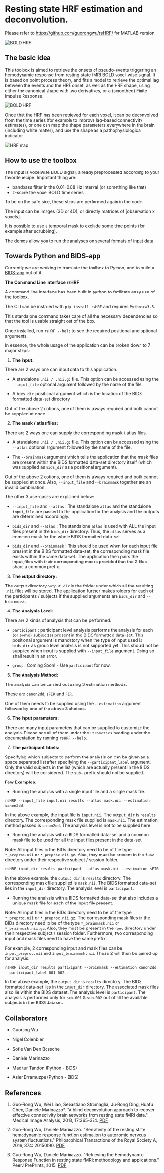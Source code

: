 Resting state HRF estimation and deconvolution.
========
Please refer to https://github.com/guorongwu/rsHRF/ for MATLAB version

![BOLD HRF](https://github.com/guorongwu/rsHRF/raw/master/docs/BOLD_HRF.png)


The basic idea 
-------------

This toolbox is aimed to retrieve the onsets of pseudo-events triggering an hemodynamic response from resting state fMRI BOLD voxel-wise signal.
It is based on point process theory, and fits a model to retrieve the optimal lag between the events and the HRF onset, as well as the HRF shape, using either the canonical shape with two derivatives, or a (smoothed) Finite Impulse Response.

![BOLD HRF](http://users.ugent.be/~dmarinaz/example_hrf.png)

Once that the HRF has been retrieved for each voxel, it can be deconvolved from the time series (for example to improve lag-based connectivity estimates), or one can map the shape parameters everywhere in the brain (including white matter), and use the shape as a pathophysiological indicator.

![HRF map](http://users.ugent.be/~dmarinaz/FIR_Height_full_layout.png)

How to use the toolbox 
-------------

The input is voxelwise BOLD signal, already preprocessed according to your favorite recipe. Important thing are:

* bandpass filter in the 0.01-0.08 Hz interval (or something like that)
* z-score the voxel BOLD time series

To be on the safe side, these steps are performed again in the code.

The input can be images (3D or 4D), or directly matrices of [observation x voxels].

It is possible to use a temporal mask to exclude some time points (for example after scrubbing).

The demos allow you to run the analyses on several formats of input data.

Towards Python and BIDS-app 
-------------
Currently we are working to translate the toolbox to Python, and to build a [BIDS-app](https://bids-apps.neuroimaging.io/) out of it.

**The Command Line Interface rsHRF**

A command line interface has been built in python to facilitate easy use of the toolbox.

The CLI can be installed with ``pip install rsHRF`` and requires ``Python>=3.5``.

This standalone command takes care of all the necessary dependencies so that the tool is
usable straight out of the box.

Once installed, run ``rsHRF --help`` to see the required positional and optional arguments.

In essence, the whole usage of the application can be broken down to 7 major steps:

1. **The input:**

There are 2 ways one can input data to this application.

* A standalone ``.nii / .nii.gz`` file. This option can be accessed using the
``--input_file`` optional argument followed by the name of the file.

* A ``bids_dir`` positional argument which is the location of the BIDS formatted 
data-set directory.

Out of the above 2 options, one of them is always required and both cannot be supplied
at once.

2. **The mask / atlas files:**

There are 2 ways one can supply the corresponding mask / atlas files.

* A standalone ``.nii / .nii.gz`` file. This option can be accessed using the
``--atlas`` optional argument followed by the name of the file.

* The ``--brainmask`` argument which tells the application that the mask files
are present within the BIDS formatted data-set directory itself (which was supplied
as ``bids_dir`` as a positional argument).
 
Out of the above 2 options, one of them is always required and both cannot be supplied
at once. Also, ``--input_file`` and ``--brainmask`` together are an invalid combination.

The other 3 use-cases are explained below:

* ``--input_file`` and ``--atlas`` : The standalone ``atlas`` and the standalone
 ``input_file`` are passed to the application for the analysis and the outputs are
 determined accordingly.
 
* ``bids_dir`` and ``--atlas`` : The standalone ``atlas`` is used with ALL the input
files present in the ``bids_dir`` directory. Thus, the ``atlas`` serves as a common mask
for the whole BIDS formatted data-set.

* ``bids_dir`` and ``--brainmask`` : This should be used when for each input file present
in the BIDS formatted data-set, the corresponding mask file exists within the same data-set.
The application then pairs the input_files with their corresponding masks provided that
the 2 files share a common prefix.

3. **The output directory:** 

The output directory ``output_dir`` is the folder under which all the resulting
``.nii`` files will be stored. The application further makes folders for each of 
the participants / subjects if the supplied arguments are ``bids_dir`` and ``--brainmask``.

4. **The Analysis Level:**

There are 2 kinds of analysis that can be performed.

* ``participant`` : participant level analysis performs the analysis for each (or some) subject(s) 
present in the BIDS formatted data-set. This positional argument is mandatory when the type of 
input used is ``bids_dir`` as group level analysis is not supported yet. This should not be 
supplied when input is supplied with ``--input_file`` argument. Doing so shall result in an error.

* ``group`` : Coming Soon! - Use ``participant`` for now.

5. **The Analysis Method:** 

The analysis can be carried out using 3 estimation methods.

These are ``canon2dd``, ``sFIR`` and ``FIR``.

One of them needs to be supplied using the ``--estimation`` argument followed by
one of the above 3 choices.

6. **The input parameters:** 

There are many input parameters that can be supplied to customize the analysis.
Please see all of them under the ``Parameters`` heading under the documentation
by running ``rsHRF --help``.

7. **The participant labels:**

Specifying which subjects to perform the analysis on can be given as a space separated
list after specifying the ``--participant_label`` argument. Only the valid subjects
in the list (which are actually present in the BIDS directory) will be considered.
The ``sub-`` prefix should not be supplied.

**Few Examples:**

* Running the analysis with a single input file and a single mask file.

``rsHRF --input_file input.nii results --atlas mask.nii --estimation canon2dd``.

In the above example, the input file is ``input.nii``. The ``output_dir`` is ``results``
directory. The corresponding mask file supplied is ``mask.nii``.
The estimation method passed is ``canon2dd``. The analysis level is not to be supplied here.

* Running the analysis with a BIDS formatted data-set and a common mask file
to be used for all the input files present in the data-set.

Note: All input files in the BIDs directory need to be of the type ``*_preproc.nii`` or 
``*_preproc.nii.gz``. Also, they must be present in the ``func`` directory under their
respective subject / session folder.

``rsHRF input_dir results participant --atlas mask.nii --estimation sFIR``

In the above example, the ``output_dir`` is ``results`` directory. The 
corresponding mask file supplied is ``mask.nii``. The BIDS formatted data-set
lies in the ``input_dir`` directory. The analysis level is ``participant``.

* Running the analysis with a BIDS formatted data-set that also includes a
unique mask file for each of the input file present. 

Note: All input files in the BIDs directory need to be of the type ``*_preproc.nii`` or 
``*_preproc.nii.gz``. The corresponding mask files in the BIDs directory need to
be of the type ``*_brainmask.nii`` or ``*_brainmask.nii.gz``. Also, they must be 
present in the ``func`` directory under their respective subject / session folder.
Furthermore, two corresponding input and mask files need to have the same prefix.

For example, 2 corresponding input and mask files can be ``input_preproc.nii`` and
``input_brainmask.nii``. These 2 will then be paired up for analysis.

``rsHRF input_dir results participant --brainmask --estimation canon2dd --participant_label 001 002``.

In the above example, the ``output_dir`` is ``results`` directory. The BIDS formatted data-set
lies in the ``input_dir`` directory. The associated mask files also lie within the BIDS dataset.
The analysis level is ``participant``. The analysis is performed only for ``sub-001`` & ``sub-002``
out of all the available subjects in the BIDS dataset.

Collaborators 
-------------
* Guorong Wu
* Nigel Colenbier
* Sofie Van Den Bossche
* Daniele Marinazzo

* Madhur Tandon (Python - BIDS)
* Asier Erramuzpe (Python - BIDS)


**References**
--------

1. Guo-Rong Wu, Wei Liao, Sebastiano Stramaglia, Ju-Rong Ding, Huafu Chen, Daniele Marinazzo*. "A blind deconvolution approach to recover effective connectivity brain networks from resting state fMRI data." Medical Image Analysis, 2013, 17:365-374. [PDF](https://github.com/guorongwu/rsHRF/raw/master/docs/2013_MIA.pdf)

2. Guo-Rong Wu, Daniele Marinazzo. "Sensitivity of the resting state hemodynamic response function estimation to autonomic nervous system fluctuations." Philosophical Transactions of the Royal Society A, 2016, 374: 20150190. [PDF](https://github.com/guorongwu/rsHRF/raw/master/docs/2016_PTA.pdf)

3. Guo-Rong Wu, Daniele Marinazzo. "Retrieving the Hemodynamic Response Function in resting state fMRI: methodology and applications." PeerJ PrePrints, 2015. [PDF](https://github.com/guorongwu/rsHRF/raw/master/docs/poster_OHBM2016_HRF.pdf)
